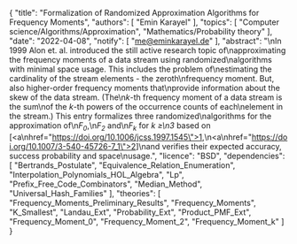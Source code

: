 {
    "title": "Formalization of Randomized Approximation Algorithms for Frequency Moments",
    "authors": [
        "Emin Karayel"
    ],
    "topics": [
        "Computer science/Algorithms/Approximation",
        "Mathematics/Probability theory"
    ],
    "date": "2022-04-08",
    "notify": [
        "me@eminkarayel.de"
    ],
    "abstract": "\nIn 1999 Alon et. al. introduced the still active research topic of\napproximating the frequency moments of a data stream using randomized\nalgorithms with minimal space usage. This includes the problem of\nestimating the cardinality of the stream elements - the zeroth\nfrequency moment. But, also higher-order frequency moments that\nprovide information about the skew of the data stream. (The\n<i>k</i>-th frequency moment of a data stream is the sum\nof the <i>k</i>-th powers of the occurrence counts of each\nelement in the stream.) This entry formalizes three randomized\nalgorithms for the approximation of\n<i>F<sub>0</sub></i>,\n<i>F<sub>2</sub></i> and\n<i>F<sub>k</sub></i> for <i>k ≥\n3</i> based on [<a\nhref=\"https://doi.org/10.1006/jcss.1997.1545\">1</a>,\n<a\nhref=\"https://doi.org/10.1007/3-540-45726-7_1\">2</a>]\nand verifies their expected accuracy, success probability and space\nusage.",
    "licence": "BSD",
    "dependencies": [
        "Bertrands_Postulate",
        "Equivalence_Relation_Enumeration",
        "Interpolation_Polynomials_HOL_Algebra",
        "Lp",
        "Prefix_Free_Code_Combinators",
        "Median_Method",
        "Universal_Hash_Families"
    ],
    "theories": [
        "Frequency_Moments_Preliminary_Results",
        "Frequency_Moments",
        "K_Smallest",
        "Landau_Ext",
        "Probability_Ext",
        "Product_PMF_Ext",
        "Frequency_Moment_0",
        "Frequency_Moment_2",
        "Frequency_Moment_k"
    ]
}